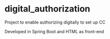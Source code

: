 # digital_authorization
Project to enable authorizing digitally to set up CC

Developed in Spring Boot and HTML as front-end

